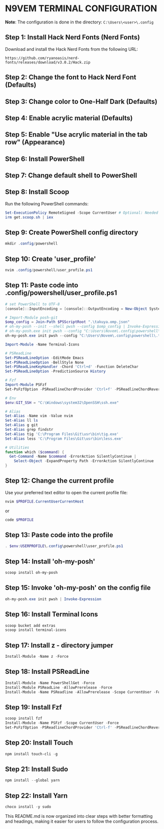 # N9VEM TERMINAL CONFIGURATION

**Note**: The configuration is done in the directory: `C:\Users\<user>\.config`

## Step 1: Install Hack Nerd Fonts (Nerd Fonts)

Download and install the Hack Nerd Fonts from the following URL:

```
https://github.com/ryanoasis/nerd-fonts/releases/download/v3.0.2/Hack.zip
```

## Step 2: Change the font to Hack Nerd Font (Defaults)

## Step 3: Change color to One-Half Dark (Defaults)

## Step 4: Enable acrylic material (Defaults)

## Step 5: Enable "Use acrylic material in the tab row" (Appearance)

## Step 6: Install PowerShell

## Step 7: Change default shell to PowerShell

## Step 8: Install Scoop

Run the following PowerShell commands:

```PowerShell
Set-ExecutionPolicy RemoteSigned -Scope CurrentUser # Optional: Needed to run a remote script the first time
irm get.scoop.sh | iex
```

## Step 9: Create PowerShell config directory

```PowerShell
mkdir .config/powershell
```

## Step 10: Create 'user_profile'

```PowerShell
nvim .config/powershell/user_profile.ps1
```

## Step 11: Paste code into .config/powershell/user_profile.ps1

```PowerShell
# set PowerShell to UTF-8
[console]::InputEncoding = [console]::OutputEncoding = New-Object System.Text.UTF8Encoding

# Import-Module posh-git
$omp_config = Join-Path $PSScriptRoot ".\takuya.omp.json"
# oh-my-posh --init --shell pwsh --config $omp_config | Invoke-Expression
# oh-my-posh.exe init pwsh --config "C:\Users\Novem\.config\powershell\.themes\bubblesextra.omp.json" | Invoke-Expression
oh-my-posh.exe init pwsh --config "C:\Users\Novem\.config\powershell\.themes\bubblesline.omp.json" | Invoke-Expression

Import-Module -Name Terminal-Icons

# PSReadLine
Set-PSReadLineOption -EditMode Emacs
Set-PSReadLineOption -BellStyle None
Set-PSReadLineKeyHandler -Chord 'Ctrl+d' -Function DeleteChar
Set-PSReadLineOption -PredictionSource History

# Fzf
Import-Module PSFzf
Set-PsFzfOption -PSReadlineChordProvider 'Ctrl+f' -PSReadlineChordReverseHistory 'Ctrl+r'

# Env
$env:GIT_SSH = "C:\Windows\system32\OpenSSH\ssh.exe"

# Alias
Set-Alias -Name vim -Value nvim
Set-Alias ll ls
Set-Alias g git
Set-Alias grep findstr
Set-Alias tig 'C:\Program Files\Git\usr\bin\tig.exe'
Set-Alias less 'C:\Program Files\Git\usr\bin\less.exe'

# Utilities
function which ($command) {
  Get-Command -Name $command -ErrorAction SilentlyContinue |
    Select-Object -ExpandProperty Path -ErrorAction SilentlyContinue
}
```

## Step 12: Change the current profile

Use your preferred text editor to open the current profile file:

```PowerShell
nvim $PROFILE.CurrentUserCurrentHost
```

or

```PowerShell
code $PROFILE
```

## Step 13: Paste code into the profile

```PowerShell
. $env:USERPROFILE\.config\powershell\user_profile.ps1
```

## Step 14: Install 'oh-my-posh'

```PowerShell
scoop install oh-my-posh
```

## Step 15: Invoke 'oh-my-posh' on the config file

```PowerShell
oh-my-posh.exe init pwsh | Invoke-Expression
```

## Step 16: Install Terminal Icons

```PowerShell
scoop bucket add extras
scoop install terminal-icons
```

## Step 17: Install z - directory jumper

```PowerShell
Install-Module -Name z -Force
```

## Step 18: Install PSReadLine

```PowerShell
Install-Module -Name PowerShellGet -Force
Install-Module PSReadLine -AllowPrerelease -Force
Install-Module -Name PSReadline -AllowPrerelease -Scope CurrentUser -Force -SkipPublisherCheck
```

## Step 19: Install Fzf

```PowerShell
scoop install fzf
Install-Module -Name PSFzf -Scope CurrentUser -Force
Set-PsFzfOption -PSReadlineChordProvider 'Ctrl-f' -PSReadlineChordReverseHistory 'Ctrl+r'
```

## Step 20: Install Touch

```PowerShell
npm install touch-cli -g
```

## Step 21: Install Sudo

```PowerShell
npm install --global yarn
```

## Step 22: Install Yarn

```PowerShell
choco install -y sudo
```

This README.md is now organized into clear steps with better formatting and headings, making it easier for users to follow the configuration process.
